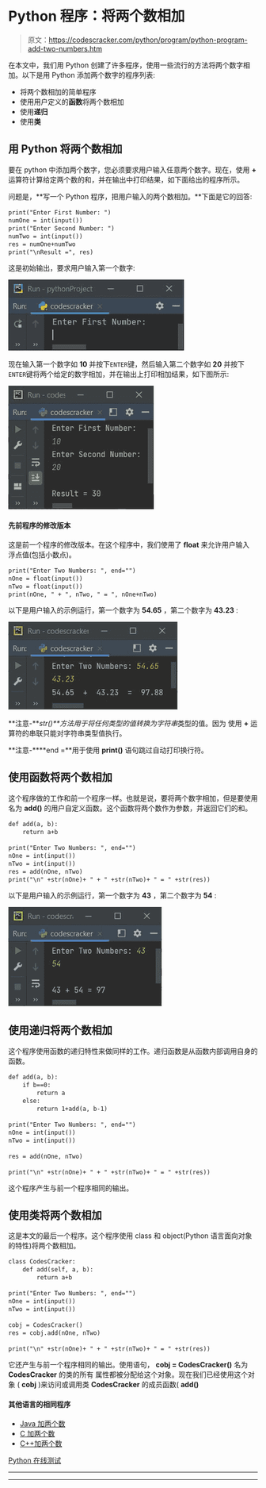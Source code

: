 # Python 程序：将两个数相加

> 原文：<https://codescracker.com/python/program/python-program-add-two-numbers.htm>

在本文中，我们用 Python 创建了许多程序，使用一些流行的方法将两个数字相加。以下是用 Python 添加两个数字的程序列表:

*   将两个数相加的简单程序
*   使用用户定义的**函数**将两个数相加
*   使用**递归**
*   使用**类**

## 用 Python 将两个数相加

要在 python 中添加两个数字，您必须要求用户输入任意两个数字。现在，使用 **+** 运算符计算给定两个数的和，并在输出中打印结果，如下面给出的程序所示。

问题是，**写一个 Python 程序，把用户输入的两个数相加。**下面是它的回答:

```
print("Enter First Number: ")
numOne = int(input())
print("Enter Second Number: ")
numTwo = int(input())
res = numOne+numTwo
print("\nResult =", res)
```

这是初始输出，要求用户输入第一个数字:

![add two numbers python](img/035048881091c51dfc931f1bdd7c66af.png)

现在输入第一个数字如 **10** 并按下`ENTER`键，然后输入第二个数字如 **20** 并按下`ENTER`键将两个给定的数字相加，并在输出上打印相加结果，如下图所示:

![add two number program python](img/f070785740ed35a5b4538d88af5013fc.png)

#### 先前程序的修改版本

这是前一个程序的修改版本。在这个程序中，我们使用了 **float** 来允许用户输入 浮点值(包括小数点)。

```
print("Enter Two Numbers: ", end="")
nOne = float(input())
nTwo = float(input())
print(nOne, " + ", nTwo, " = ", nOne+nTwo)
```

以下是用户输入的示例运行，第一个数字为 **54.65** ，第二个数字为 **43.23** :

![python add two numbers](img/a689857d99e6a2493cc4a8c1fc823d5f.png)

**注意-****str()**方法用于将任何类型的值转换为*字符串*类型的值。因为 使用 **+** 运算符的串联只能对字符串类型值执行。

**注意-****end =**用于使用 **print()** 语句跳过自动打印换行符。

## 使用函数将两个数相加

这个程序做的工作和前一个程序一样。也就是说，要将两个数字相加，但是要使用名为 **add()** 的用户自定义函数。这个函数将两个数作为参数，并返回它们的和。

```
def add(a, b):
    return a+b

print("Enter Two Numbers: ", end="")
nOne = int(input())
nTwo = int(input())
res = add(nOne, nTwo)
print("\n" +str(nOne)+ " + " +str(nTwo)+ " = " +str(res))
```

以下是用户输入的示例运行，第一个数字为 **43** ，第二个数字为 **54** :

![add two numbers using function python](img/a8ef0ba9cb3191bae072bf0f294b811f.png)

## 使用递归将两个数相加

这个程序使用函数的递归特性来做同样的工作。递归函数是从函数内部调用自身的函数。

```
def add(a, b):
    if b==0:
        return a
    else:
        return 1+add(a, b-1)

print("Enter Two Numbers: ", end="")
nOne = int(input())
nTwo = int(input())

res = add(nOne, nTwo)

print("\n" +str(nOne)+ " + " +str(nTwo)+ " = " +str(res))
```

这个程序产生与前一个程序相同的输出。

## 使用类将两个数相加

这是本文的最后一个程序。这个程序使用 class 和 object(Python 语言面向对象的特性)将两个数相加。

```
class CodesCracker:
    def add(self, a, b):
        return a+b

print("Enter Two Numbers: ", end="")
nOne = int(input())
nTwo = int(input())

cobj = CodesCracker()
res = cobj.add(nOne, nTwo)

print("\n" +str(nOne)+ " + " +str(nTwo)+ " = " +str(res))
```

它还产生与前一个程序相同的输出。使用语句， **cobj = CodesCracker()** 名为 **CodesCracker** 的类的所有 属性都被分配给这个对象。现在我们已经使用这个对象 ( **cobj** )来访问或调用类 **CodesCracker** 的成员函数( **add()**

#### 其他语言的相同程序

*   [Java 加两个数](/java/program/java-program-add-two-numbers.htm)
*   [C 加两个数](/c/program/c-program-add-two-numbers.htm)
*   [C++加两个数](/cpp/program/cpp-program-add-two-numbers.htm)

[Python 在线测试](/exam/showtest.php?subid=10)

* * *

* * *